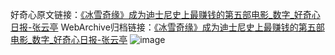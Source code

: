 好奇心原文链接：[《冰雪奇缘》成为迪士尼史上最赚钱的第五部电影_数字_好奇心日报-张云亭](https://www.qdaily.com/articles/839.html)
WebArchive归档链接：[《冰雪奇缘》成为迪士尼史上最赚钱的第五部电影_数字_好奇心日报-张云亭](http://web.archive.org/web/20190623145441/https://www.qdaily.com/articles/839.html)
![image](http://ww3.sinaimg.cn/large/007d5XDply1g3v4431oc4j30u01ps7fg)